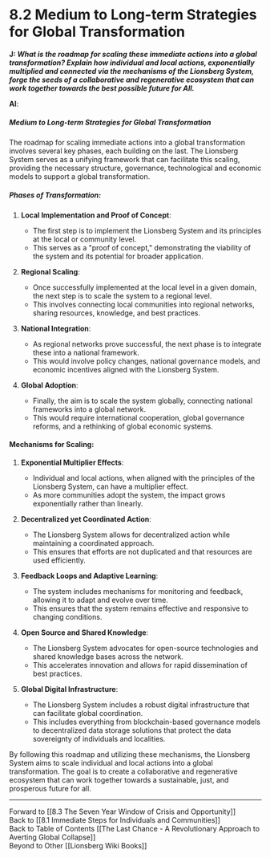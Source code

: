 # 8.2 Medium to Long-term Strategies for Global Transformation

**J: *What is the roadmap for scaling these immediate actions into a global transformation? Explain how individual and local actions, exponentially multiplied and connected via the mechanisms of the Lionsberg System, forge the seeds of a collaborative and regenerative ecosystem that can work together towards the best possible future for All.***

**AI**: 

##### Medium to Long-term Strategies for Global Transformation

The roadmap for scaling immediate actions into a global transformation involves several key phases, each building on the last. The Lionsberg System serves as a unifying framework that can facilitate this scaling, providing the necessary structure, governance, technological and economic models to support a global transformation.

##### Phases of Transformation:

1. **Local Implementation and Proof of Concept**:
    
    - The first step is to implement the Lionsberg System and its principles at the local or community level.
    - This serves as a "proof of concept," demonstrating the viability of the system and its potential for broader application.
2. **Regional Scaling**:
    
    - Once successfully implemented at the local level in a given domain, the next step is to scale the system to a regional level.
    - This involves connecting local communities into regional networks, sharing resources, knowledge, and best practices.
3. **National Integration**:
    
    - As regional networks prove successful, the next phase is to integrate these into a national framework.
    - This would involve policy changes, national governance models, and economic incentives aligned with the Lionsberg System.
4. **Global Adoption**:
    
    - Finally, the aim is to scale the system globally, connecting national frameworks into a global network.
    - This would require international cooperation, global governance reforms, and a rethinking of global economic systems.

#### Mechanisms for Scaling:

1. **Exponential Multiplier Effects**:
    
    - Individual and local actions, when aligned with the principles of the Lionsberg System, can have a multiplier effect.
    - As more communities adopt the system, the impact grows exponentially rather than linearly.
2. **Decentralized yet Coordinated Action**:
    
    - The Lionsberg System allows for decentralized action while maintaining a coordinated approach.
    - This ensures that efforts are not duplicated and that resources are used efficiently.
3. **Feedback Loops and Adaptive Learning**:
    
    - The system includes mechanisms for monitoring and feedback, allowing it to adapt and evolve over time.
    - This ensures that the system remains effective and responsive to changing conditions.
4. **Open Source and Shared Knowledge**:
    
    - The Lionsberg System advocates for open-source technologies and shared knowledge bases across the network.
    - This accelerates innovation and allows for rapid dissemination of best practices.
5. **Global Digital Infrastructure**:
    
    - The Lionsberg System includes a robust digital infrastructure that can facilitate global coordination.
    - This includes everything from blockchain-based governance models to decentralized data storage solutions that protect the data sovereignty of individuals and localities.

By following this roadmap and utilizing these mechanisms, the Lionsberg System aims to scale individual and local actions into a global transformation. The goal is to create a collaborative and regenerative ecosystem that can work together towards a sustainable, just, and prosperous future for all.

____

Forward to [[8.3 The Seven Year Window of Crisis and Opportunity]]  
Back to [[8.1 Immediate Steps for Individuals and Communities]]  
Back to Table of Contents [[The Last Chance - A Revolutionary Approach to Averting Global Collapse]]  
Beyond to Other [[Lionsberg Wiki Books]]  
